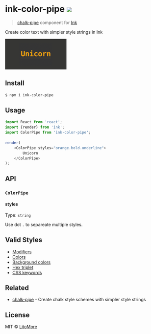 # ink-color-pipe [![](https://img.shields.io/travis/LitoMore/ink-color-pipe/master.svg)](https://travis-ci.org/LitoMore/ink-color-pipe)

> [chalk-pipe](https://github.com/LitoMore/chalk-pipe) component for [Ink](https://github.com/vadimdemedes/ink)

Create color text with simpler style strings in Ink

![](https://raw.githubusercontent.com/LitoMore/ink-color-pipe/master/screenshot.png)

## Install

```bash
$ npm i ink-color-pipe
```

## Usage

```javascript
import React from 'react';
import {render} from 'ink';
import ColorPipe from 'ink-color-pipe';

render(
	<ColorPipe styles="orange.bold.underline">
		Unicorn
	</ColorPipe>
);
```

## API

### `ColorPipe`

#### styles

Type: `string`

Use dot `.` to separeate multiple styles.

## Valid Styles

- [Modifiers](https://github.com/chalk/chalk#modifiers)
- [Colors](https://github.com/chalk/chalk#colors)
- [Background colors](https://github.com/chalk/chalk#background-colors)
- [Hex triplet](https://en.wikipedia.org/wiki/Web_colors#Hex_triplet)
- [CSS keywords](https://www.w3.org/wiki/CSS/Properties/color/keywords)

## Related

- [chalk-pipe](https://github.com/LitoMore/chalk-pipe) - Create chalk style schemes with simpler style strings

## License

MIT © [LitoMore](https://github.com/LitoMore)
